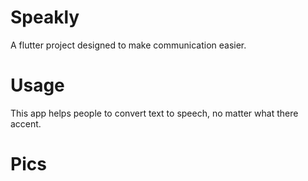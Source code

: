 # Speakly

A flutter project designed to make communication easier.

# Usage 

This app helps people to convert text to speech, no matter what there accent. 

# Pics


